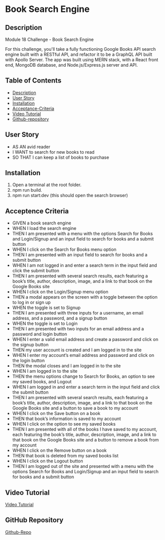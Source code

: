 # Book Search Engine

## Description

Module 18 Challenge - Book Search Engine 

For this challenge, you'll take a fully functioning Google Books API search engine built with a RESTful API, and refactor it to be a GraphQL API built with Apollo Server. The app was built using MERN stack, with a React front end, MongoDB database, and Node.js/Express.js server and API. 

## Table of Contents

- [Description](#description)
- [User Story](#user-story)
- [Installation](#installation)
- [Acceptance-Criteria](#acceptence-criteria)
- [Video Tutorial](#video-tutorial)
- [Github-repository](#github-repository)


## User Story

- AS AN avid reader
- I WANT to search for new books to read
- SO THAT I can keep a list of books to purchase



## Installation

1) Open a terminal at the root folder.
2) npm run build.
3) npm run start:dev (this should open the search browser)

## Acceptence Criteria

- GIVEN a book search engine
- WHEN I load the search engine
- THEN I am presented with a menu with the options Search for Books and Login/Signup and an input field to search for books and a submit button
- WHEN I click on the Search for Books menu option
- THEN I am presented with an input field to search for books and a submit button
- WHEN I am not logged in and enter a search term in the input field and click the submit button
- THEN I am presented with several search results, each featuring a book’s title, author, description, image, and a link to that book on the Google Books site
- WHEN I click on the Login/Signup menu option
- THEN a modal appears on the screen with a toggle between the option to log in or sign up
- WHEN the toggle is set to Signup
- THEN I am presented with three inputs for a username, an email address, and a password, and a signup button
- WHEN the toggle is set to Login
- THEN I am presented with two inputs for an email address and a password and login button
- WHEN I enter a valid email address and create a password and click on the signup button
- THEN my user account is created and I am logged in to the site
- WHEN I enter my account’s email address and password and click on the login button
- THEN the modal closes and I am logged in to the site
- WHEN I am logged in to the site
- THEN the menu options change to Search for Books, an option to  see my saved books, and Logout
- WHEN I am logged in and enter a search term in the input field and click the submit button
- THEN I am presented with several search results, each featuring a book’s title, author, description, image, and a link to that book on the Google Books site and a button to save a book to my account
- WHEN I click on the Save button on a book
- THEN that book’s information is saved to my account
- WHEN I click on the option to see my saved books
- THEN I am presented with all of the books I have saved to my account, each featuring the book’s title, author, description, image, and a link to that book on the Google Books site and a button to remove a book from my account
- WHEN I click on the Remove button on a book
- THEN that book is deleted from my saved books list
- WHEN I click on the Logout button
- THEN I am logged out of the site and presented with a menu with the options Search for Books and Login/Signup and an input field to search for books and a submit button  

## Video Tutorial
[Video Tutorial]()

## GitHub Repository
[Github-Repo](https://github.com/JossieHaven/book-search-engine-mc18)